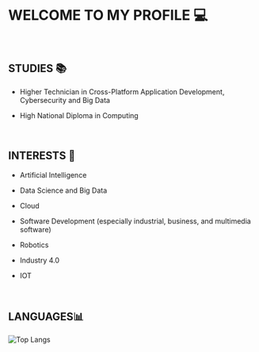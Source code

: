 # WELCOME TO MY PROFILE 💻   
<br>

## STUDIES 📚

- Higher Technician in Cross-Platform Application Development, Cybersecurity and Big Data  

- High National Diploma in Computing    
<br>

## INTERESTS 🎯  

- Artificial Intelligence 

- Data Science and Big Data

- Cloud
  
- Software Development (especially industrial, business, and multimedia software)

- Robotics

- Industry 4.0

- IOT
<br>

## LANGUAGES📊  

![Top Langs](https://github-readme-stats-git-masterrstaa-rickstaa.vercel.app/api/top-langs/?username=alberto333X)



<!--
**alberto333X/alberto333X** is a ✨ _special_ ✨ repository because its `README.md` (this file) appears on your GitHub profile.

Here are some ideas to get you started:

- 🔭 I’m currently working on ...
- 🌱 I’m currently learning ...
- 👯 I’m looking to collaborate on ...
- 🤔 I’m looking for help with ...
- 💬 Ask me about ...
- 📫 How to reach me: ...
- 😄 Pronouns: ...
- ⚡ Fun fact: ...
-->

